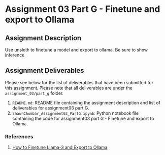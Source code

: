 # Assignment 03 Part G - Finetune and export to Ollama

## Assignment Description

Use unsloth to finetune a model and export to ollama. Be sure to show inference.

## Assignment Deliverables

Please see below for the list of deliverables that have been submitted for this assignment. Please note that all deliverables are under the `assignment_03/part_g` folder.

1. `README.md`: README file containing the assignment description and list of deliverables for assignment03 part G.
2. `ShawnChumbar_Assignment03_PartG.ipynb`: Python notebook file containing the code for assignment03 part G - Finetune and export to Ollama.

### References

1. [How to Finetune Llama-3 and Export to Ollama](https://docs.unsloth.ai/tutorials/how-to-finetune-llama-3-and-export-to-ollama)
